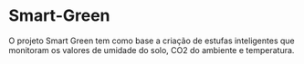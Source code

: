 # Smart-Green
O projeto Smart Green tem como base a criação de estufas inteligentes que monitoram os valores de umidade do solo, CO2 do ambiente e temperatura.
